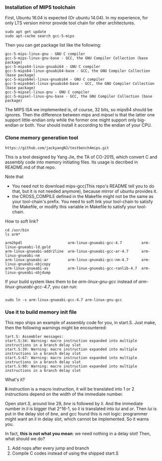 ### Installation of MIPS toolchain

First, Ubuntu 16.04 is expected (Or ubuntu 14.04). In my experience, for only LTS
version mirror provide tool chain for other architectures.

``` shell
sudo apt get update
sudo apt-cache search gcc-5-mips
```

Then you can get package list like the following:
```
gcc-5-mips-linux-gnu - GNU C compiler
gcc-5-mips-linux-gnu-base - GCC, the GNU Compiler Collection (base package)
gcc-5-mips64-linux-gnuabi64 - GNU C compiler
gcc-5-mips64-linux-gnuabi64-base - GCC, the GNU Compiler Collection (base package)
gcc-5-mips64el-linux-gnuabi64 - GNU C compiler
gcc-5-mips64el-linux-gnuabi64-base - GCC, the GNU Compiler Collection (base package)
gcc-5-mipsel-linux-gnu - GNU C compiler
gcc-5-mipsel-linux-gnu-base - GCC, the GNU Compiler Collection (base package)
```

The MIPS ISA we implemented is, of course, 32 bits, so mips64 should be ignores.
Then the difference between *mips* and *mipsel* is that the latter one support
little-endian only while the former one might support only big-endian or both.
Your should install it according to the endian of your CPU.

### Clone memory generation tool

``` shell
https://github.com/jackyangNJ/testbench4mips.git
```

This is a tool designed by Yang Jie, the TA of CO-2015, which convert C and
assembly code into memory initiating files. Its usage is decribed in README.md
of that repo.

Note that

- You need not to download mips-gcc(This repo's README tell you to do
that, but it is not needed anymore), because mirror of ubuntu provides it.
- the CROSS\_COMPILE defined in the Makefile might not be the same as your
tool-chain's prefix. You need to soft link your tool-chain to satisfy the
Makefile, or modify this variable in Makefile to satisfy your tool-chain.

How to soft link?

``` shell
cd /usr/bin
ls arm*

arm2hpdl                     arm-linux-gnueabi-gcc-4.7         arm-linux-gnueabi-ld.gold
arm-linux-gnueabi-addr2line  arm-linux-gnueabi-gcc-ar-4.7      arm-linux-gnueabi-nm
arm-linux-gnueabi-ar         arm-linux-gnueabi-gcc-nm-4.7      arm-linux-gnueabi-objcopy
arm-linux-gnueabi-as         arm-linux-gnueabi-gcc-ranlib-4.7  arm-linux-gnueabi-objdump
```

If your build system likes them to be *arm-linux-gnu-gcc* instead of
*arm-linux-gnueabi-gcc-4.7*, you can run:

``` shell

sudo ln -s arm-linux-gnueabi-gcc-4.7 arm-linux-gnu-gcc
```

### Use it to build memory init file

This repo ships an example of assembly code for you, in start.S.
Just make, then the following warnings might be encountered:

```
tart.S: Assembler messages:
start.S:34: Warning: macro instruction expanded into multiple instructions in a branch delay slot
start.S:39: Warning: macro instruction expanded into multiple instructions in a branch delay slot
start.S:67: Warning: macro instruction expanded into multiple instructions in a branch delay slot
start.S:90: Warning: macro instruction expanded into multiple instructions in a branch delay slot
```

What's it?

**li** instruction is a macro instruction, it will be translated into 1 or 2
instructions depend on the width of the immediate number.

Open *start.S*, around line 28,  *bne* is followed by *li*. And the immediate
number in *li* is bigger that 2^16-1, so *li* is translated into *lui* and *or*.
Then *lui* is put in the delay slot of *bne*, and gcc found this is not logic:
programmer might want an *li* in delay slot, which cannot be implemented.
So it warns you.

In fact, **this is not what you mean**: we need nothing in a delay slot!
Then, what should we do?

1. Add nops after every jump and branch
2. Compile C codes instead of using the shipped start.S
